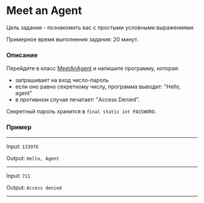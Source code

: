 # Meet an Agent

Цель задания - познакомить вас с простыми условными выражениями.

Примерное время выполнения задания: 20 минут.

### Описание
Перейдите в класс [MeetAnAgent](src/main/java/com/epam/training/student_dmitry_shamko/MeetAnAgent.java) и напишите программу, которая:
- запрашивает на вход число-пароль
- если оно равно секретному числу, программа выводит: "Hello, agent" 
- в противном случае печатает: "Access Denied".

Секретный пароль хранится в `final static int PASSWORD`.

### Пример

---
Input: `133976`

Output: `Hello, Agent`

---
Input: `711`

Output: `Access denied`

---
